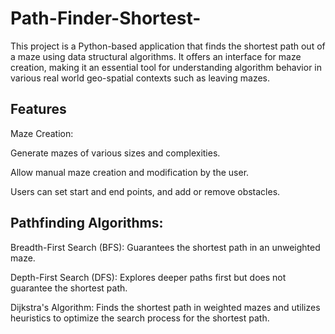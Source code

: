 # Path-Finder-Shortest-
This project is a Python-based application that finds the shortest path out of a maze using data structural algorithms. It offers an interface for maze creation, making it an essential tool for understanding algorithm behavior in various real world geo-spatial contexts such as leaving mazes.

## Features
Maze Creation:


Generate mazes of various sizes and complexities.


Allow manual maze creation and modification by the user.


Users can set start and end points, and add or remove obstacles.

## Pathfinding Algorithms:

Breadth-First Search (BFS): Guarantees the shortest path in an unweighted maze.

Depth-First Search (DFS): Explores deeper paths first but does not guarantee the shortest path.

Dijkstra's Algorithm: Finds the shortest path in weighted mazes and utilizes heuristics to optimize the search process for the shortest path.
